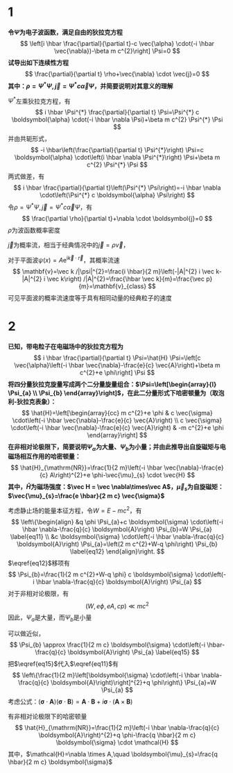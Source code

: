 # 1

**令$\Psi$为电子波函数，满足自由的狄拉克方程**
$$
\left[i \hbar \frac{\partial}{\partial t}-c \vec{\alpha} \cdot(-i \hbar \vec{\nabla})-\beta m c^{2}\right] \Psi=0
$$
**试导出如下连续性方程**
$$
\frac{\partial}{\partial t} \rho+\vec{\nabla} \cdot \vec{j}=0
$$
**其中：$\rho = \Psi^* \Psi,\vec j = \Psi^* c\vec \alpha \Psi$，并简要说明对其意义的理解**



$\Psi^*$左乘狄拉克方程，有
$$
i \hbar \Psi^{*} \frac{\partial}{\partial t} \Psi=\Psi^{*} c \boldsymbol{\alpha} \cdot(-i \hbar \nabla \Psi)+\beta m c^{2} \Psi^{*} \Psi
$$
并由共轭形式，
$$
-i \hbar\left(\frac{\partial}{\partial t} \Psi^{*}\right) \Psi=c \boldsymbol{\alpha} \cdot\left(i \hbar \nabla \Psi^{*}\right) \Psi+\beta m c^{2} \Psi^{*} \Psi
$$
两式做差，有
$$
i \hbar \frac{\partial}{\partial t}\left(\Psi^{*} \Psi\right)=-i \hbar \nabla \cdot\left(\Psi^{*} c \boldsymbol{\alpha} \Psi\right)
$$
令$\rho = \Psi^* \Psi,\vec j = \Psi^* c\vec \alpha \Psi$，有
$$
\frac{\partial \rho}{\partial t}+\nabla \cdot \boldsymbol{j}=0
$$
$\rho$为波函数概率密度

$\vec j$为概率流，相当于经典情况中的$\vec j = \rho \vec v$，

对于平面波$\psi(x)=A \mathrm{e}^{\mathrm{i} \vec k \cdot \vec r}$，其概率流速
$$
\mathbf{v}=\vec k /|\psi|^{2}=\frac{i \hbar}{2 m}\left(-|A|^{2} i \vec k-|A|^{2} i \vec k\right) /|A|^{2}=\frac{\hbar \vec k}{m}=\frac{\vec p}{m}=\mathbf{v}_{class}
$$
可见平面波的概率流速度等于具有相同动量的经典粒子的速度

# 2

**已知，带电粒子在电磁场中的狄拉克方程为**
$$
i \hbar \frac{\partial}{\partial t} \Psi=\hat{H} \Psi=\left[c \vec{\alpha}\left(-i \hbar \vec{\nabla}-\frac{e}{c} \vec{A}\right)+\beta m c^{2}+e \phi\right] \Psi
$$
**将四分量狄拉克旋量写成两个二分量旋量组合：$\Psi=\left[\begin{array}{l}
\Psi_{a} \\
\Psi_{b}
\end{array}\right]$，在此二分量形式下哈密顿量为（取泡利-狄拉克表象）：**
$$
\hat{H}=\left[\begin{array}{cc}
m c^{2}+e \phi & c \vec{\sigma} \cdot\left(-i \hbar \vec{\nabla}-\frac{e}{c} \vec{A}\right) \\
c \vec{\sigma} \cdot\left(-i \hbar \vec{\nabla}-\frac{e}{c} \vec{A}\right) & -m c^{2}+e \phi
\end{array}\right]
$$
**在非相对论极限下，简要说明$\Psi_\alpha$为大量、$\Psi_b$为小量；并由此推导出自旋磁矩与电磁场相互作用的哈密顿量：**
$$
\hat{H}_{\mathrm{NR}}=\frac{1}{2 m}\left(-i \hbar \vec{\nabla}-\frac{e}{c} A\right)^{2}+e \phi-\vec{\mu}_{s} \cdot \vec{H}
$$
**其中，$\hat H$为磁场强度：$\vec H = \vec \nabla\times\vec A$，$\vec \mu_s$为自旋磁矩：$\vec{\mu}_{s}=\frac{e \hbar}{2 m c} \vec{\sigma}$**

考虑静止场的能量本征方程，令$W=E-m c^{2}$，有
$$
\left\{\begin{align}
&q \phi \Psi_{a}+c \boldsymbol{\sigma} \cdot\left(-i \hbar \nabla-\frac{q}{c} \boldsymbol{A}\right) \Psi_{b}=W \Psi_{a} 
\label{eq11}
\\
&c \boldsymbol{\sigma} \cdot\left(-i \hbar \nabla-\frac{q}{c} \boldsymbol{A}\right) \Psi_{a}=\left(2 m c^{2}+W-q \phi\right) \Psi_{b}
\label{eq12}
\end{align}\right.
$$
$\eqref{eq12}$移项有
$$
\Psi_{b}=\frac{1}{2 m c^{2}+W-q \phi} c \boldsymbol{\sigma} \cdot\left(-i \hbar \nabla-\frac{q}{c} \boldsymbol{A}\right) \Psi_{a}
$$
对于非相对论极限，有
$$
(W, e \phi, e A, c p) \ll m c^{2}
$$
因此，$\Psi_a$是大量，而$\Psi_b$是小量

可以做近似，
$$
\Psi_{b} \approx \frac{1}{2 m c} \boldsymbol{\sigma} \cdot\left(-i \hbar-\frac{q}{c} \boldsymbol{A}\right) \Psi_{a}
\label{eq15}
$$
把$\eqref{eq15}$代入$\eqref{eq11}$有
$$
\left\{\frac{1}{2 m}\left[\boldsymbol{\sigma} \cdot\left(-i \hbar \nabla-\frac{q}{c} \boldsymbol{A}\right)\right]^{2}+q \phi\right\} \Psi_{a}=W \Psi_{a}
$$
考虑公式：$(\boldsymbol{\sigma} \cdot \boldsymbol{A})(\boldsymbol{\sigma} \cdot \boldsymbol{B})=\boldsymbol{A} \cdot \boldsymbol{B}+i \boldsymbol{\sigma} \cdot(\boldsymbol{A} \times \boldsymbol{B})$

有非相对论极限下的哈密顿量
$$
\hat{H}_{\mathrm{NR}}=\frac{1}{2 m}\left(-i \hbar \nabla-\frac{q}{c} \boldsymbol{A}\right)^{2}+q \phi-\frac{q \hbar}{2 m c} \boldsymbol{\sigma} \cdot \mathcal{H}
$$
其中，$\mathcal{H}=\nabla \times A,\quad \boldsymbol{\mu}_{s}=\frac{q \hbar}{2 m c} \boldsymbol{\sigma}$

